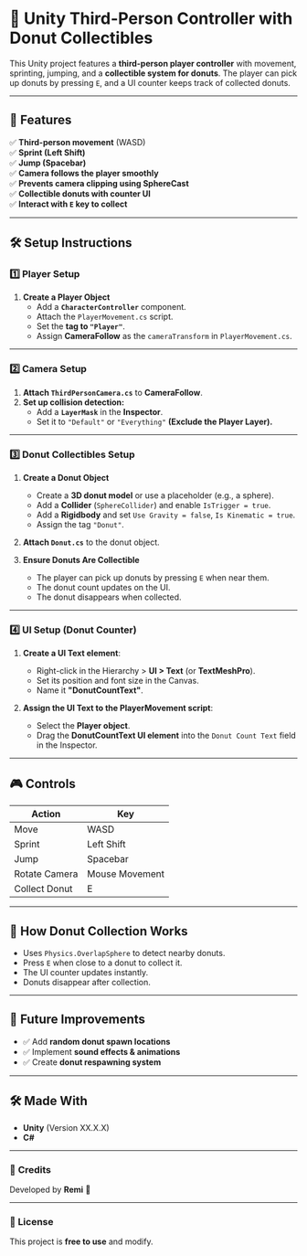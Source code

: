# 🍩 Unity Third-Person Controller with Donut Collectibles

This Unity project features a **third-person player controller** with movement, sprinting, jumping, and a **collectible system for donuts**. The player can pick up donuts by pressing `E`, and a UI counter keeps track of collected donuts.

---

## 📌 Features

✅ **Third-person movement** (WASD)  
✅ **Sprint (Left Shift)**  
✅ **Jump (Spacebar)**  
✅ **Camera follows the player smoothly**  
✅ **Prevents camera clipping using SphereCast**  
✅ **Collectible donuts with counter UI**  
✅ **Interact with `E` key to collect**  

---

## 🛠️ Setup Instructions

### **1️⃣ Player Setup**
1. **Create a Player Object**
   - Add a **`CharacterController`** component.
   - Attach the `PlayerMovement.cs` script.
   - Set the **tag to `"Player"`**.
   - Assign **CameraFollow** as the `cameraTransform` in `PlayerMovement.cs`.

---

### **2️⃣ Camera Setup**
1. **Attach `ThirdPersonCamera.cs`** to **CameraFollow**.
2. **Set up collision detection:**
   - Add a **`LayerMask`** in the **Inspector**.
   - Set it to `"Default"` or `"Everything"` **(Exclude the Player Layer).**

---

### **3️⃣ Donut Collectibles Setup**
1. **Create a Donut Object**
   - Create a **3D donut model** or use a placeholder (e.g., a sphere).
   - Add a **Collider** (`SphereCollider`) and enable `IsTrigger = true`.
   - Add a **Rigidbody** and set `Use Gravity = false`, `Is Kinematic = true`.
   - Assign the tag `"Donut"`.

2. **Attach `Donut.cs`** to the donut object.

3. **Ensure Donuts Are Collectible**  
   - The player can pick up donuts by pressing `E` when near them.  
   - The donut count updates on the UI.  
   - The donut disappears when collected.

---

### **4️⃣ UI Setup (Donut Counter)**
1. **Create a UI Text element**:
   - Right-click in the Hierarchy > **UI > Text** (or **TextMeshPro**).
   - Set its position and font size in the Canvas.
   - Name it **"DonutCountText"**.

2. **Assign the UI Text to the PlayerMovement script**:
   - Select the **Player object**.
   - Drag the **DonutCountText UI element** into the `Donut Count Text` field in the Inspector.

---

## 🎮 Controls

| Action  | Key |
|---------|----|
| Move    | WASD |
| Sprint  | Left Shift |
| Jump    | Spacebar |
| Rotate Camera | Mouse Movement |
| Collect Donut | E |

---

## 🔧 How Donut Collection Works
- Uses `Physics.OverlapSphere` to detect nearby donuts.
- Press `E` when close to a donut to collect it.
- The UI counter updates instantly.
- Donuts disappear after collection.

---

## 🚀 Future Improvements
- ✅ Add **random donut spawn locations**  
- ✅ Implement **sound effects & animations**  
- ✅ Create **donut respawning system**  

---

## 🛠️ **Made With**
- **Unity** (Version XX.X.X)  
- **C#**  

---

### 📢 **Credits**
Developed by **Remi** 🚀  

---

### 📜 License
This project is **free to use** and modify.
